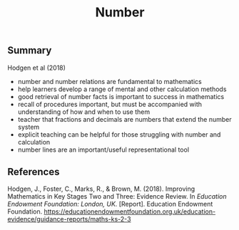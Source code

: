 ﻿---
title: Number
---
## Summary

Hodgen et al (2018)

- number and number relations are fundamental to mathematics
- help learners develop a range of mental and other calculation methods
- good retrieval of number facts is important to success in mathematics
- recall of procedures important, but must be accompanied with understanding of how and when to use them
- teacher that fractions and decimals are numbers that extend the number system
- explicit teaching can be helpful for those struggling with number and calculation
- number lines are an important/useful representational tool

## References

Hodgen, J., Foster, C., Marks, R., & Brown, M. (2018). Improving Mathematics in Key Stages Two and Three: Evidence Review. In *Education Endowment Foundation: London, UK.* \[Report\]. Education Endowment Foundation. <https://educationendowmentfoundation.org.uk/education-evidence/guidance-reports/maths-ks-2-3>